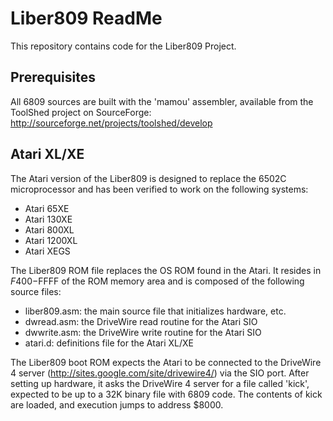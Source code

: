 # Liber809 ReadMe

This repository contains code for the Liber809 Project.

## Prerequisites
All 6809 sources are built with the 'mamou' assembler, available from the ToolShed project on SourceForge:
    http://sourceforge.net/projects/toolshed/develop


## Atari XL/XE
The Atari version of the Liber809 is designed to replace the 6502C microprocessor and has been verified to work on the following systems:
- Atari 65XE
- Atari 130XE
- Atari 800XL
- Atari 1200XL
- Atari XEGS

The Liber809 ROM file replaces the OS ROM found in the Atari.  It resides in $F400-$FFFF of the ROM memory area and is composed of the following source files:
- liber809.asm: the main source file that initializes hardware, etc.
- dwread.asm: the DriveWire read routine for the Atari SIO
- dwwrite.asm: the DriveWire write routine for the Atari SIO
- atari.d: definitions file for the Atari XL/XE

The Liber809 boot ROM expects the Atari to be connected to the DriveWire 4 server (http://sites.google.com/site/drivewire4/) via the SIO port.  After setting up hardware, it asks the DriveWire 4 server for a file called 'kick', expected to be up to a 32K binary file with 6809 code.  The contents of kick are loaded, and execution jumps to address $8000.

